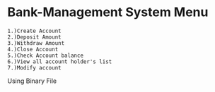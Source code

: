 # Bank-Management System Menu
    1.)Create Account
    2.)Deposit Amount
    3.)Withdraw Amount
    4.)Close Account
    5.)Check Account balance
    6.)View all account holder's list
    7.)Modify account
    
    
 Using Binary File

